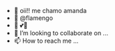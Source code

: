 - 👋 oii!! me chamo amanda
- 👀 @flamengo 
- 🌱 💕🤍
- 💞️ I’m looking to collaborate on ...
- 📫 How to reach me ...

<!---
Amandagrobe/Amandagrobe is a ✨ special ✨ repository because its `README.md` (this file) appears on your GitHub profile.
You can click the Preview link to take a look at your changes.
--->
